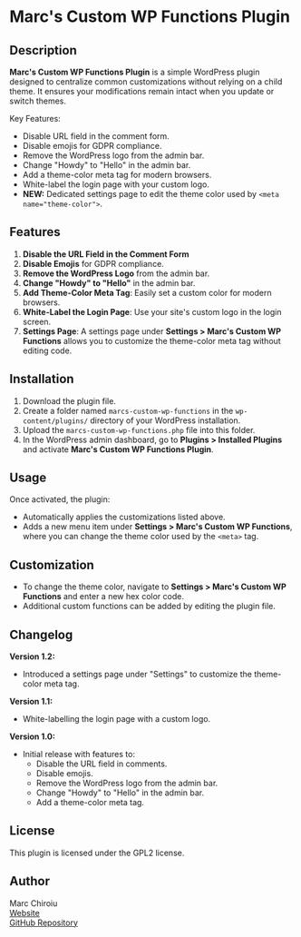 # Marc's Custom WP Functions Plugin

## Description

**Marc's Custom WP Functions Plugin** is a simple WordPress plugin designed to centralize common customizations without relying on a child theme. It ensures your modifications remain intact when you update or switch themes.

Key Features:
- Disable URL field in the comment form.
- Disable emojis for GDPR compliance.
- Remove the WordPress logo from the admin bar.
- Change "Howdy" to "Hello" in the admin bar.
- Add a theme-color meta tag for modern browsers.
- White-label the login page with your custom logo.
- **NEW:** Dedicated settings page to edit the theme color used by `<meta name="theme-color">`.

## Features

1. **Disable the URL Field in the Comment Form**
2. **Disable Emojis** for GDPR compliance.
3. **Remove the WordPress Logo** from the admin bar.
4. **Change "Howdy" to "Hello"** in the admin bar.
5. **Add Theme-Color Meta Tag**: Easily set a custom color for modern browsers.
6. **White-Label the Login Page**: Use your site's custom logo in the login screen.
7. **Settings Page**: A settings page under **Settings > Marc's Custom WP Functions** allows you to customize the theme-color meta tag without editing code.

## Installation

1. Download the plugin file.
2. Create a folder named `marcs-custom-wp-functions` in the `wp-content/plugins/` directory of your WordPress installation.
3. Upload the `marcs-custom-wp-functions.php` file into this folder.
4. In the WordPress admin dashboard, go to **Plugins > Installed Plugins** and activate **Marc's Custom WP Functions Plugin**.

## Usage

Once activated, the plugin:
- Automatically applies the customizations listed above.
- Adds a new menu item under **Settings > Marc's Custom WP Functions**, where you can change the theme color used by the `<meta>` tag.

## Customization

- To change the theme color, navigate to **Settings > Marc's Custom WP Functions** and enter a new hex color code.
- Additional custom functions can be added by editing the plugin file.

## Changelog

**Version 1.2:**
- Introduced a settings page under "Settings" to customize the theme-color meta tag.

**Version 1.1:**
- White-labelling the login page with a custom logo.

**Version 1.0:**
- Initial release with features to:
  - Disable the URL field in comments.
  - Disable emojis.
  - Remove the WordPress logo from the admin bar.
  - Change "Howdy" to "Hello" in the admin bar.
  - Add a theme-color meta tag.

## License

This plugin is licensed under the GPL2 license.

## Author

Marc Chiroiu  
[Website](https://chiroiu.com)  
[GitHub Repository](https://github.com/schischa/marcs-custom-wp-functions)
